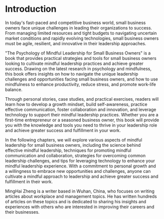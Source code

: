 # Introduction

In today's fast-paced and competitive business world, small business owners face unique challenges in leading their organizations to success. From managing limited resources and tight budgets to navigating uncertain market conditions and rapidly evolving technologies, small business owners must be agile, resilient, and innovative in their leadership approaches.

"The Psychology of Mindful Leadership for Small Business Owners" is a book that provides practical strategies and tools for small business owners looking to cultivate mindful leadership practices and achieve greater success. Drawing on the latest research in psychology and mindfulness, this book offers insights on how to navigate the unique leadership challenges and opportunities facing small business owners, and how to use mindfulness to enhance productivity, reduce stress, and promote work-life balance.

Through personal stories, case studies, and practical exercises, readers will learn how to develop a growth mindset, build self-awareness, practice effective communication, foster collaboration and innovation, and leverage technology to support their mindful leadership practices. Whether you are a first-time entrepreneur or a seasoned business owner, this book will provide you with the knowledge and tools you need to thrive in your leadership role and achieve greater success and fulfillment in your work.

In the following chapters, we will explore various aspects of mindful leadership for small business owners, including the science behind effective mindful leadership, techniques for promoting mindful communication and collaboration, strategies for overcoming common leadership challenges, and tips for leveraging technology to enhance your mindful leadership experience. With a commitment to personal growth and a willingness to embrace new opportunities and challenges, anyone can cultivate a mindful approach to leadership and achieve greater success and fulfillment in their work.

MingHai Zheng is a writer based in Wuhan, China, who focuses on writing articles about workplace and management topics. He has written hundreds of articles on these topics and is dedicated to sharing his insights and experiences with others who are interested in improving their careers and their businesses.
